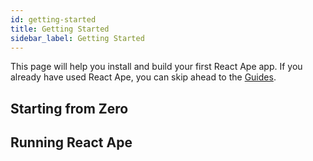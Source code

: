 ```yaml
---
id: getting-started
title: Getting Started
sidebar_label: Getting Started
---
```


This page will help you install and build your first React Ape app. If you already have used React Ape, you can skip ahead to the [Guides](components-and-apis).

## Starting from Zero


## Running React Ape

